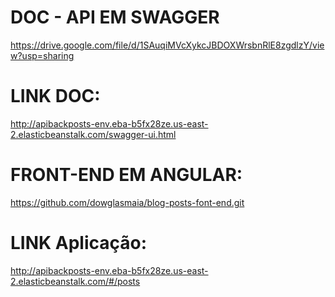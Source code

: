 # DOC - API EM SWAGGER
https://drive.google.com/file/d/1SAuqiMVcXykcJBDOXWrsbnRlE8zgdlzY/view?usp=sharing

# LINK DOC:
http://apibackposts-env.eba-b5fx28ze.us-east-2.elasticbeanstalk.com/swagger-ui.html

# FRONT-END EM ANGULAR:
https://github.com/dowglasmaia/blog-posts-font-end.git

# LINK Aplicação: 
http://apibackposts-env.eba-b5fx28ze.us-east-2.elasticbeanstalk.com/#/posts
